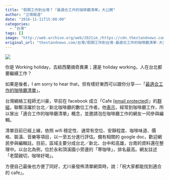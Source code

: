 ```yaml
---
title: "假期工作到台灣？「最適合工作的咖啡廳清單」大公開"
author: "立場報道"
date: "2016-11-11T15:00:00"
categories:
  - "台灣"
tags: []
image: "http://web.archive.org/web/2021im_/https://cdn.thestandnews.com/media/photos/cache/cafe-01_tq123_1200x0.png"
original_url: "thestandnews.com/台灣/假期工作到台灣-最適合工作的咖啡廳清單-大公開"
---
```

![](http://web.archive.org/web/2021im_/https://cdn.thestandnews.com/media/photos/cache/cafe-01_tq123_1200x0.png)

你是 Working holiday，去紐西蘭摘奇異果；還是 holiday working，人在台北都要繼續工作？

如果是後者，I am sorry to hear that，但有樣好東西可以跟你分享──「[最適合工作的咖啡廳清單](http://web.archive.org/web/20210628092711/http://cafenomad.tw/)」。

台灣網絡工程師尤川豪，早前在 facebook 成立「Cafe [\[email protected\]](/web/20210628092711/https://www.thestandnews.com/cdn-cgi/l/email-protection)」的[群組](http://web.archive.org/web/20210628092711/https://www.facebook.com/groups/561078630763040/)，聯繫活躍於台北／新北咖啡廳的數位工作者。他[表示](http://web.archive.org/web/20210628092711/https://www.facebook.com/chuanhao.you)，經常到咖啡廳工作，所以冒出「適合工作的咖啡廳清單」概念，並邀請泡在咖啡廳工作的網友一同參與編輯。

清單目前已經上線，依照 wifi 穩定性、通常有空位、安靜程度、咖啡味道、價格、裝潢、音樂等項目，以一至五分進行評估。備有相關的 google doc，歡迎網民參與編輯註。目前，區域主要分成台北／新北、台中和高雄，台南的資料還在整理中。以台北為例，位於永和頂溪國小旁邊的「寒咖啡」，排名最高。網友註述「老闆親切，咖啡好喝」。

方便自己最後也方便了同好，尤川豪發佈清單網頁時，說：「祝大家都能找到適合的 cafe」。